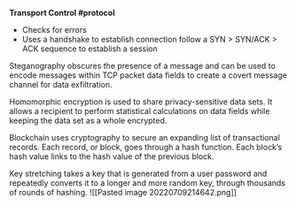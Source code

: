 **Transport Control #protocol** 
- Checks for errors
- Uses a handshake to establish connection
 follow a SYN > SYN/ACK > ACK sequence to establish a session

Steganography obscures the presence of a message and can be used to encode messages within TCP packet data fields to create a covert message channel for data exfiltration.

Homomorphic encryption is used to share privacy-sensitive data sets. It allows a recipient to perform statistical calculations on data fields while keeping the data set as a whole encrypted.

Blockchain uses cryptography to secure an expanding list of transactional records. Each record, or block, goes through a hash function. Each block’s hash value links to the hash value of the previous block.

Key stretching takes a key that is generated from a user password and repeatedly converts it to a longer and more random key, through thousands of rounds of hashing.
![[Pasted image 20220709214642.png]]